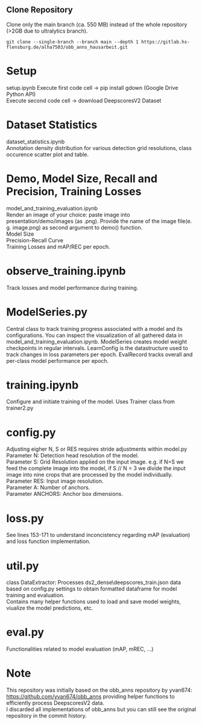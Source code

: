 
## Clone Repository
Clone only the main branch (ca. 550 MB) instead of the whole repository (>2GB due to ultralytics branch).
```
git clone --single-branch --branch main --depth 1 https://gitlab.hs-flensburg.de/alha7503/obb_anns_hausarbeit.git
```
# Setup
setup.ipynb
Execute first code cell -> pip install gdown (Google Drive Python API)  
Execute second code cell -> download DeepscoresV2 Dataset  

# Dataset Statistics
dataset_statistics.ipynb   
Annotation density distribution for various detection grid resolutions, class occurence scatter plot and table.   

# Demo, Model Size, Recall and Precision, Training Losses
model_and_training_evaluation.ipynb  
Render an image of your choice: paste image into presentation/demo/images (as .png). Provide the name of the image file(e. g. image.png) as second argument to demo() function.  
Model Size  
Precision-Recall Curve  
Training Losses and mAP/REC per epoch.

# observe_training.ipynb
Track losses and model performance during training.  

# ModelSeries.py
Central class to track training progress associated with a model and its configurations. You can inspect the visualization of all gathered data in model_and_training_evaluation.ipynb. ModelSeries creates model weight checkpoints in regular intervals. LearnConfig is the datastructure used to track changes in loss parameters per epoch. EvalRecord tracks overall and per-class model performance per epoch.  

# training.ipynb
Configure and initiate training of the model. Uses Trainer class from trainer2.py  

# config.py
Adjusting eigher N, S or RES requires stride adjustments within model.py  
Parameter N: Detection head resolution of the model.  
Parameter S: Grid Resolution applied on the input image. e.g. if N=S we feed the complete image into the model, if S // N = 3 we divide the input image  into nine crops that are processed by the model individually.  
Parameter RES: Input image resolution.  
Parameter A: Number of anchors.  
Parameter ANCHORS: Anchor box dimensions.  

# loss.py
See lines 153-171 to understand inconcistency regarding mAP (evaluation) and loss function implementation.  

# util.py
class DataExtractor: Processes ds2_dense\deepscores_train.json data based on config.py settings to obtain formatted dataframe for model training and evaluation.  
Contains many helper functions used to load and save model weights, viualize the model predictions, etc.  

# eval.py
Functionalities related to model evaluation (mAP, mREC, ...)  

# Note
This repository was initially based on the obb_anns repository by yvan674: https://github.com/yvan674/obb_anns providing helper functions to efficiently
process DeepscoresV2 data.  
I discarded all implementations of obb_anns but you can still see the original repository in the commit history.




